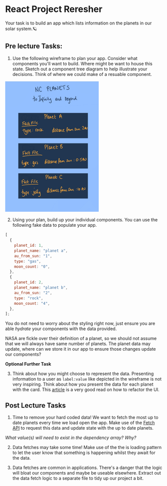 # React Project Reresher

Your task is to build an app which lists information on the planets in our solar system.🪐

## Pre lecture Tasks:

1. Use the following wireframe to plan your app. Consider what components you'll want to build. Where might be want to house this state. Sketch out a component tree diagram to help illustrate your decisions. Think of where we could make of a resuable component.

<img src="wireframe.jpg" alt="react app wireframe" style="width:300px;"/>

2. Using your plan, build up your individual components. You can use the following fake data to populate your app.

```js
[
  {
    planet_id: 1,
    planet_name: "planet a",
    au_from_sun: "1",
    type: "gas",
    moon_count: "0",
  },
  {
    planet_id: 2,
    planet_name: "planet b",
    au_from_sun: "2",
    type: "rock",
    moon_count: "4",
  },
];
```

You do not need to worry about the styling right now, just ensure you are able _hydrate_ your components with the data provided.

NASA are fickle over their definition of a planet, so we should not assume that we will always have same number of planets. The planet data may update, where can we store it in our app to ensure those changes update our components?

**Optional Further Task**

3.  Think about how you might choose to represent the data. Presenting information to a user as `label:value` like depicted in the wireframe is not very inspiring. Think about how you present the data for each planet with the card. This [article](https://www.refactoringui.com/previews/labels-are-a-last-resort) is a very good read on how to refactor the UI.

## Post Lecture Tasks

1. Time to remove your hard coded data! We want to fetch the most up to date planets every time we load open the app. Make use of the [Fetch API](https://developer.mozilla.org/en-US/docs/Web/API/Fetch_API) to request this data and update state with the up to date planets.

_What value(s) will need to exist in the dependency array? Why?_

2. Data fetches may take some time! Make use of the the is loading pattern to let the user know that something is happening whilst they await for the data.

3. Data fetches are common in applications. There's a danger that the logic will bloat our components and maybe be useable elsewhere. Extract out the data fetch logic to a separate file to tidy up our project a bit.
